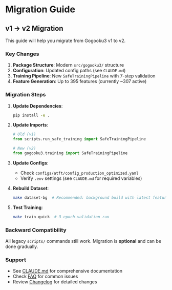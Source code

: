 # Migration Guide

## v1 → v2 Migration

This guide will help you migrate from Gogooku3 v1 to v2.

### Key Changes

1. **Package Structure**: Modern `src/gogooku3/` structure
2. **Configuration**: Updated config paths (see `CLAUDE.md`)
3. **Training Pipeline**: New `SafeTrainingPipeline` with 7-step validation
4. **Feature Generation**: Up to 395 features (currently ~307 active)

### Migration Steps

1. **Update Dependencies**:
   ```bash
   pip install -e .
   ```

2. **Update Imports**:
   ```python
   # Old (v1)
   from scripts.run_safe_training import SafeTrainingPipeline

   # New (v2)
   from gogooku3.training import SafeTrainingPipeline
   ```

3. **Update Configs**:
   - Check `configs/atft/config_production_optimized.yaml`
   - Verify `.env` settings (see `CLAUDE.md` for required variables)

4. **Rebuild Dataset**:
   ```bash
   make dataset-bg  # Recommended: background build with latest features
   ```

5. **Test Training**:
   ```bash
   make train-quick  # 3-epoch validation run
   ```

### Backward Compatibility

All legacy `scripts/` commands still work. Migration is **optional** and can be done gradually.

### Support

- See [CLAUDE.md](./CLAUDE.md) for comprehensive documentation
- Check [FAQ](./docs/faq.md) for common issues
- Review [Changelog](./docs/releases/changelog.md) for detailed changes
